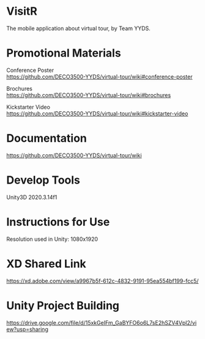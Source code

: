 # VisitR
The mobile application about virtual tour, by Team YYDS.

# Promotional Materials
Conference Poster  
https://github.com/DECO3500-YYDS/virtual-tour/wiki#conference-poster

Brochures  
https://github.com/DECO3500-YYDS/virtual-tour/wiki#brochures

Kickstarter Video  
https://github.com/DECO3500-YYDS/virtual-tour/wiki#kickstarter-video

# Documentation
https://github.com/DECO3500-YYDS/virtual-tour/wiki

# Develop Tools
Unity3D 2020.3.14f1

# Instructions for Use
Resolution used in Unity: 1080x1920

# XD Shared Link
https://xd.adobe.com/view/a9967b5f-612c-4832-9191-95ea554bf199-fcc5/

# Unity Project Building
https://drive.google.com/file/d/15xkGeIFm_GaBYFO6o6L7sE2hSZV4VpI2/view?usp=sharing
